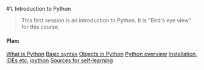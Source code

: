 #1. Introduction to Python

> This first session is an introduction to Python. It is "Bird's eye view" for this course.

#### Plan:

[What is Python](/ch01-intro/s01-what-is-python.md)
[Basic syntax](/ch01-intro/s02-basic-syntax.md)
[Objects in Python](/ch01-intro/s03-objects-in-python.md)
[Python overview](/ch01-intro/s04-python-overview.md)
[Installation, IDEs etc.](/ch01-intro/s05-installation-ides-etc.md)
[ipython](/ch01-intro/s06-ipython.md)
[Sources for self-learning](/ch01-intro/s07-sources-for-self-learning.md)
    